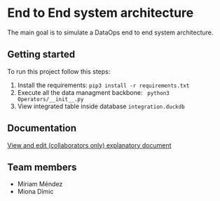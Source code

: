 # End to End system architecture
The main goal is to simulate a DataOps end to end system architecture.

## Getting started
To run this project follow this steps:
1. Install the requirements: ``pip3 install -r requirements.txt``
2. Execute all the data managment backbone: `` python3 Operators/__init__.py``
3. View integrated table inside database ``integration.duckdb``

## Documentation
[View and edit (collaborators only) explanatory document](https://www.overleaf.com/read/dqzszwwbvscf)

## Team members
* Míriam Méndez
* Miona Dimic
